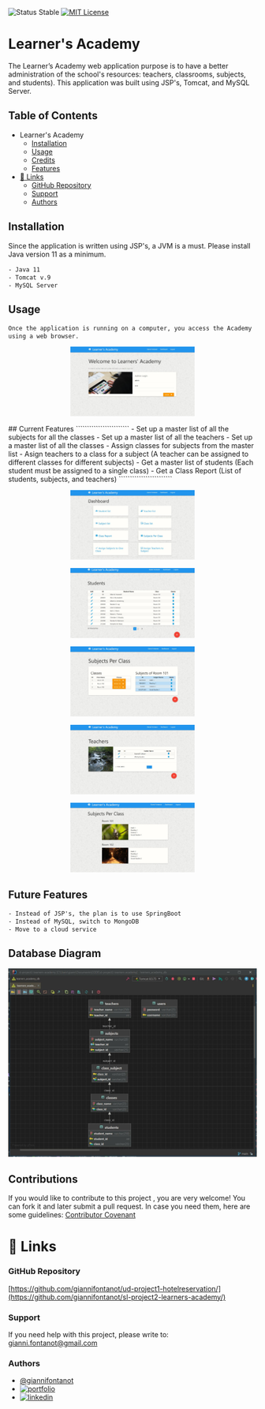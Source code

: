 
![Status Stable](https://img.shields.io/badge/Status-Stable-blue)
[![MIT License](https://img.shields.io/badge/License-MIT%20License-brightgreen)](https://github.com/tterb/atomic-design-ui/blob/master/LICENSEs)
# Learner's Academy
The Learner’s Academy web application purpose is to have a better administration of the school's resources: teachers, classrooms, subjects, and students). This application was built using JSP's, Tomcat, and MySQL Server.
## Table of Contents
- Learner's Academy
	* [Installation](#installation)
	* [Usage](#usage)
	* [Credits](#credits)
	* [Features](#features)
- [🔗 Links](#---links)
	+ [GitHub Repository](#github-repository)
	+ [Support](#support)
	+ [Authors](#authors)
## Installation
Since the application is written using JSP's, a JVM is a must. Please install Java version 11 as a minimum. 
````````````````````````
- Java 11
- Tomcat v.9
- MySQL Server
````````````````````````
## Usage
````````````````````````
Once the application is running on a computer, you access the Academy using a web browser.
````````````````````````
<p align="center"><img src="./images/pic1.JPG" width=50% /></p>
## Current Features
````````````````````````
- Set up a master list of all the subjects for all the classes
- Set up a master list of all the teachers
- Set up a master list of all the classes
- Assign classes for subjects from the master list
- Asign teachers to a class for a subject (A teacher can be assigned to different classes for different subjects)
- Get a master list of students (Each student must be assigned to a single class)
- Get a Class Report (List of students, subjects, and teachers)
````````````````````````
<p align="center"><img src="./images/pic2.JPG" width=50% /></p>
<p align="center"><img src="./images/pic3.JPG" width=50% /></p>
<p align="center"><img src="./images/pic4.JPG" width=50% /></p>
<p align="center"><img src="./images/pic5.JPG" width=50% /></p>
<p align="center"><img src="./images/pic6.JPG" width=50% /></p>

## Future Features
````````````````````````
- Instead of JSP's, the plan is to use SpringBoot
- Instead of MySQL, switch to MongoDB 
- Move to a cloud service
````````````````````````

## Database Diagram
<p align="center"><img src="./images/pic7.JPG"/></p>

## Contributions
If you would like to contribute to this project , you are very welcome! You can fork it and later submit a pull request. 
In case you need them, here are some guidelines: [Contributor Covenant](https://www.contributor-covenant.org/)
# 🔗 Links
### GitHub Repository
[https://github.com/giannifontanot/ud-project1-hotelreservation/](https://github.com/giannifontanot/sl-project2-learners-academy/)
### Support
If you need help with this project, please write to: [gianni.fontanot@gmail.com](https://mailto:gianni.fontanot@gmail.com)
### Authors
 - [@giannifontanot](https://www.github.com/giannifontanot)
 - [![portfolio](https://img.shields.io/badge/my_portfolio-000?style=for-the-badge&logo=ko-fi&logoColor=white)](https://giannifontanot.github.io/portfolio/)
 - [![linkedin](https://img.shields.io/badge/linkedin-0A66C2?style=for-the-badge&logo=linkedin&logoColor=white)](https://www.linkedin.com/in/gianni-fontanot/)
